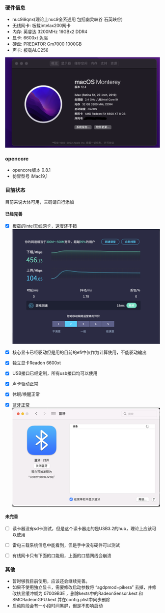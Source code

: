 ### 硬件信息
- nuc9i9qnx(理论上nuc9全系通用 包括幽灵峡谷 石英峡谷)
- 无线网卡: 板载intelax200网卡
- 内存: 英睿达 3200MHz 16GBx2 DDR4
- 显卡: 6600xt 免驱
- 硬盘: PREDATOR Gm7000 1000GB
- 声卡: 板载ALC256

![About](about.png)

### opencore
- opencore版本 0.8.1 
- 仿冒型号 iMac19,1

### 目前状态

目前来说大体可用，三码请自行添加

#### 已经完善

* [x] 板载的intel无线网卡，速度还不错
![Speedtest](speedtest.jpg)
* [x] 核心显卡已经驱动但是用的目前的efi中仅作为计算使用，不能驱动输出
* [x] 独立显卡Readon 6600xt
* [x] USB接口已经定制，所有usb接口均可以使用
* [x] 声卡驱动正常
* [x] 休眠/唤醒正常
* [x] 蓝牙正常
![Bluetooth](bluetooth.png)




#### 未完善
* [ ] 读卡器没有sd卡测试，但是这个读卡器走的是USB3.2的hub，理论上应该可以使用
* [ ] 雷电三载系统信息中能看到，但是手中没有硬件可以测试
* [ ] 有线网卡只有下面的口能用，上面的口插网线会崩溃


### 其他
- 暂时够我目前使用，应该还会继续完善。
- 如果不使用独立显卡，需要修改启动参数将 “agdpmod=pikera” 去掉，并修改核显缓冲帧为 07009B3E ，删除kexts中的RadeonSensor.kext 和 SMCRadeonGPU.kext 并在config.plist中同步删除
- 启动阶段会有一小段时间黑屏，但是不影响启动
